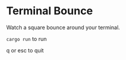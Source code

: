 # Terminal Bounce

Watch a square bounce around your terminal.

`cargo run` to run

q or esc to quit